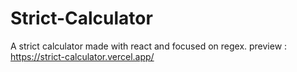 # Strict-Calculator
A strict calculator made with react and focused on regex.
preview : https://strict-calculator.vercel.app/
